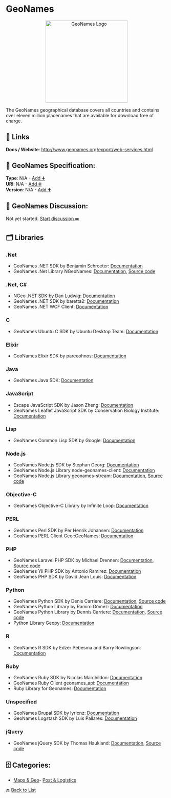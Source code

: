 # GeoNames
<p align="center">
    <img width="256" src="https://raw.githubusercontent.com/apis-list/apis-list/main/apis/geonames/logo_256x256.png" alt="GeoNames Logo"/>
</p>
The GeoNames geographical database covers all countries and contains over eleven million placenames that are available for download free of charge.

##  🔗 Links
**Docs / Website**: http://www.geonames.org/export/web-services.html

## 🧬 GeoNames Specification:
**Type**: N/A - [Add ➕](https://github.com/apis-list/apis-list/edit/main/apis.yaml#L7475)  
**URI**: N/A - [Add ➕](https://github.com/apis-list/apis-list/edit/main/apis.yaml#L7475)  
**Version**: N/A - [Add ➕](https://github.com/apis-list/apis-list/edit/main/apis.yaml#L7475)

## 💬 GeoNames Discussion:
Not yet started. [Start discussion ➡️](https://github.com/apis-list/apis-list/discussions/new)

## 🗂️ Libraries
### .Net
- GeoNames .NET SDK by Benjamin Schroeter: [Documentation](http://geonamesdotorgdotnet.codeplex.com/)
- GeoNames .Net Library NGeoNames: [Documentation](https://github.com/RobThree/NGeoNames), [Source code](https://www.nuget.org/packages/NGeoNames/)
### .Net, C#
- NGeo .NET SDK by Dan Ludwig: [Documentation](https://github.com/danludwig/NGeo)
- GeoNames .NET SDK by baretta2: [Documentation](https://www.codeproject.com/Articles/30627/GeoNames-NET-WCF-Client)
- GeoNames .NET WCF Client: [Documentation](http://www.codeproject.com/Articles/30627/GeoNames-NET-WCF-Client)
### C
- GeoNames Ubuntu C SDK by Ubuntu Desktop Team: [Documentation](https://packages.ubuntu.com/bionic/geoclue-geonames)
### Elixir
- GeoNames Elixir SDK by pareeohnos: [Documentation](https://github.com/pareeohnos/geonames-elixir)
### Java
- GeoNames Java SDK: [Documentation](http://www.geonames.org/source-code/)
### JavaScript
- Escape JavaScript SDK by Jason Zheng: [Documentation](https://github.com/JasonZheng20/Escape)
- GeoNames Leaflet JavaScript SDK by Conservation Biology Institute: [Documentation](https://github.com/consbio/Leaflet.Geonames)
### Lisp
- GeoNames Common Lisp SDK by Google: [Documentation](https://code.google.com/archive/p/cl-geonames/)
### Node.js
- GeoNames Node.js SDK by Stephan Georg: [Documentation](https://github.com/StephanGeorg/geocoder-geonames)
- GeoNames Node.js Library node-geonames-client: [Documentation](https://www.npmjs.com/package/node-geonames-client)
- GeoNames Node.js Library geonames-stream: [Documentation](https://github.com/geopipes/geonames-stream), [Source code](https://www.npmjs.com/package/geonames-stream)
### Objective-C
- GeoNames Objective-C Library by Infinite Loop: [Documentation](http://www.infinite-loop.dk/developer/ilgeonames/)
### PERL
- GeoNames Perl SDK by Per Henrik Johansen: [Documentation](http://search.cpan.org/~nicomen/Geo-GeoNames/lib/Geo/GeoNames.pm)
- GeoNames PERL Client Geo::GeoNames: [Documentation](http://search.cpan.org/~perhenrik/Geo-GeoNames/lib/Geo/GeoNames.pm)
### PHP
- GeoNames Laravel PHP SDK by Michael Drennen: [Documentation](https://packagist.org/packages/michaeldrennen/geonames), [Source code](https://github.com/michaeldrennen/geonames)
- GeoNames Yii PHP SDK by Antonio Ramirez: [Documentation](http://www.yiiframework.com/extension/egeonameservice/)
- GeoNames PHP SDK by David Jean Louis: [Documentation](http://pear.php.net/package/Services_GeoNames)
### Python
- GeoNames Python SDK by Denis Carriere: [Documentation](http://geocoder.readthedocs.io/providers/GeoNames.html), [Source code](https://github.com/DenisCarriere/geocoder)
- GeoNames Python Library by Ramiro Gómez: [Documentation](https://github.com/yaph/geonamescache)
- GeoNames Python Library by Dennis Carriere: [Documentation](https://pypi.python.org/pypi/geonames), [Source code](https://pypi.python.org/pypi/geonames/0.1.2)
- Python Library Geopy: [Documentation](https://github.com/geopy/geopy)
### R
- GeoNames R SDK by Edzer Pebesma and Barry Rowlingson: [Documentation](http://geonames.r-forge.r-project.org/)
### Ruby
- GeoNames Ruby SDK by Nicolas Marchildon: [Documentation](https://github.com/elecnix/ruby-geonames)
- GeoNames Ruby Client geonames_api: [Documentation](https://github.com/buytruckload/geonames_api)
- Ruby Library for Geonames: [Documentation](http://www.tbcn.ca/ruby_geonames)
### Unspecified
- GeoNames Drupal SDK by lyricnz: [Documentation](https://www.drupal.org/project/geonames)
- GeoNames Logstash SDK by Luis Pallares: [Documentation](https://github.com/panchicore/es-geonames/tree/master/logstash)
### jQuery
- GeoNames jQuery SDK by Thomas Haukland: [Documentation](http://tompi.github.io/jeoquery/), [Source code](https://github.com/tompi/jeoquery)


## 🗄️ Categories:
- [Maps & Geo](https://github.com/apis-list/apis-list#maps--geo-)- [Post & Logistics](https://github.com/apis-list/apis-list#post--logistics-)

🔙  [Back to List](https://github.com/apis-list/apis-list)
